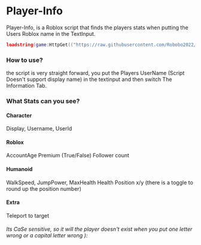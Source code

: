 # Player-Info

Player-Info, is a Roblox script that finds the players stats when putting the Users Roblox name in the TextInput.

```lua
loadstring(game:HttpGet(("https://raw.githubusercontent.com/Robobo2022/Player-Info/main/Main.lua"), true))()
```

### How to use?
the script is very straight forward, you put the Players UserName (Script Doesn't support display name) in the textinput and then switch The Information Tab.

### What Stats can you see?
#### Character
Display,
Username,
UserId
#### Roblox
AccountAge
Premium (True/False)
Follower count
#### Humanoid
WalkSpeed,
JumpPower,
MaxHealth
Health
Position x/y (there is a toggle to round up the position number)

#### Extra
Teleport to target

###### Its CaSe sensitive, so it will the player doesn't exist when you put one letter wrong or a capital letter wrong ):